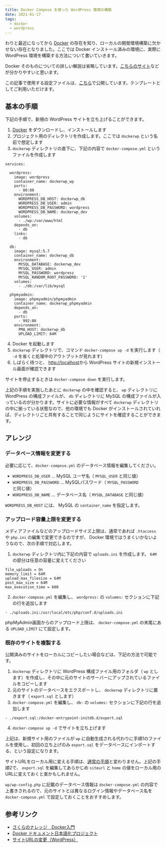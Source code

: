 ```yaml
---
title: Docker Compose を使った WordPress 環境の構築
date: 2021-01-17
tags:
  - docker
  - wordpress
---
```


わりと最近になってから [Docker](https://www.docker.com/) の存在を知り、ローカルの開発環境構築に欠かせない存在となりました。ここでは Docker インストール済みの環境に、実際に WordPress 環境を構築する方法について書いていきます。

Docker そのものについての詳しい解説は省略しています。[こちらのサイト](https://knowledge.sakura.ad.jp/13265/)などが分かりやすいと思います。

この記事で使用する設定ファイルは、[こちら](https://github.com/htmsk138/dockerwp-starter)で公開しています。テンプレートとしてご利用いただけます。

## 基本の手順

下記の手順で、新規の WordPress サイトを立ち上げることができます。

1. [Docker](https://www.docker.com/products/docker-desktop) をダウンロードし、インストールします
2. プロジェクト用のディレクトリを作成します。ここでは `dockerwp` という名前で想定します
3. `dockerwp` ディレクトリの直下に、下記の内容で `docker-compose.yml` というファイルを作成します
```
services:

  wordpress:
    image: wordpress
    container_name: dockerwp_wp
    ports:
      - 80:80
    environment:
      WORDPRESS_DB_HOST: dockerwp_db
      WORDPRESS_DB_USER: admin
      WORDPRESS_DB_PASSWORD: wordpress
      WORDPRESS_DB_NAME: dockerwp_dev
    volumes:
      - ./wp:/var/www/html
    depends_on:
      - db
    links:
      - db

  db:
    image: mysql:5.7
    container_name: dockerwp_db
    environment:
      MYSQL_DATABASE: dockerwp_dev
      MYSQL_USER: admin
      MYSQL_PASSWORD: wordpress
      MYSQL_RANDOM_ROOT_PASSWORD: '1'
    volumes:
      - ./db:/var/lib/mysql

  phpmyadmin:
    image: phpmyadmin/phpmyadmin
    container_name: dockerwp_phpmyadmin
    depends_on:
      - db
    ports:
      - 992:80
    environment:
      PMA_HOST: dockerwp_db
      UPLOAD_LIMIT: 64M
```
4. Docker を起動します
5. `dockerwp` ディレクトリで、コマンド `docker-compose up -d` を実行します（ `-d` を省くと処理中のアウトプットが見れます）
6. しばらく待つと、 [http://localhost](http://localhost)から WordPress サイトの新規インストール画面が確認できます

サイトを停止するときは `docker-compose down` を実行します。

上記の手順を実施したあとに `dockerwp` の中を確認すると、 `wp` ディレクトリに WordPress の構成ファイルが、 `db` ディレクトリに MySQL の構成ファイルが入っているのが分かります。サイトに必要な情報がすべて `dockerwp` ディレクトリの中に揃っている状態なので、他の環境でも Docker がインストールされていれば、ディレクトリごと共有することで同じようにサイトを確認することができます。

## アレンジ

### データベース情報を変更する

必要に応じて、`docker-compose.yml` のデータベース情報を編集してください。

- `WORDPRESS_DB_USER` ... MySQL ユーザ名（ `MYSQL_USER` と同じ値）
- `WORDPRESS_DB_PASSWORD` ... MySQLパスワード（ `MYSQL_PASSWORD` と同じ値）
- `WORDPRESS_DB_NAME` ... データベース名（ `MYSQL_DATABASE` と同じ値）

`WORDPRESS_DB_HOST` には、 MySQL の `container_name` を指定します。

### アップロード容量上限を変更する

メディアファイルなどのアップロードサイズ上限は、通常であれば `.htaccess` や `php.ini` の編集で変更できるのですが、 Docker 環境ではうまくいかないようなので、次の手順で対応します。

1. `dockerwp` ディレクトリ内に下記の内容で `uploads.ini` を作成します。 `64M` の部分は任意の容量に変えてください
```
file_uploads = On
memory_limit = 64M
upload_max_filesize = 64M
post_max_size = 64M
max_execution_time = 600
```
2. `docker-compose.yml` を編集し、 `wordpress:` の `volumes:` セクションに下記の行を追加します
```
- ./uploads.ini:/usr/local/etc/php/conf.d/uploads.ini
```

phpMyAdmin画面からのアップロード上限は、 `docker-compose.yml` の末尾にある `UPLOAD_LIMIT` にて設定します。

### 既存のサイトを複製する

公開済みのサイトをローカルにコピーしたい場合などは、下記の方法で可能です。

1. `dockerwp` ディレクトリに WordPress 構成ファイル用のフォルダ（ `wp` とします）を作成し、その中に元のサイトのサーバーにアップされているファイルをコピーします
2. 元のサイトのデータベースをエクスポートし、 `dockerwp` ディレクトリに置きます（ `export.sql` とします）
3. `docker-compose.yml` を編集し、 `db:` の `volumes:` セクションに下記の行を追加します
```
- ./export.sql:/docker-entrypoint-initdb.d/export.sql
```
4. `docker-compose up -d` でサイトを立ち上げます

上記は、新規サイト用のファイルが `wp` に自動生成される代わりに手順1のファイルを使用し、初回の立ち上げのみ `export.sql` をデータベースにインポートする、という設定になります。

サイトURLをローカル用に変える手順は、[通常の手順](https://ja.wordpress.org/support/article/changing-the-site-url/)と変わりません。上記の手順2で、 `export.sql` を編集してあらかじめ `siteurl` と `home` の値をローカル用のURLに変えておくと楽かもしれません。

`wp/wp-config.php` に記載のデータベース情報は `docker-compose.yml` の内容で上書きされるので、元のサイトとは異なるログイン情報やデータベース名を `docker-compose.yml` で設定しておくことをおすすめします。

## 参考リンク

- [さくらのナレッジ　Docker入門](https://knowledge.sakura.ad.jp/13265/)
- [Docker ドキュメント日本語化プロジェクト](https://docs.docker.jp/)
- [サイトURLの変更（WordPress）](https://ja.wordpress.org/support/article/changing-the-site-url/)
